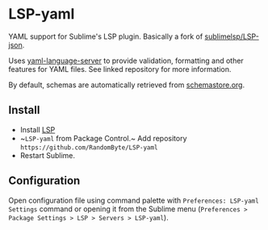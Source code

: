 # LSP-yaml

YAML support for Sublime's LSP plugin. Basically a fork of [sublimelsp/LSP-json](https://github.com/sublimelsp/LSP-json).

Uses [yaml-language-server](https://github.com/redhat-developer/yaml-language-server) to provide validation, formatting and other features for YAML files. See linked repository for more information.

By default, schemas are automatically retrieved from [schemastore.org](http://schemastore.org/).

## Install

* Install [LSP](https://packagecontrol.io/packages/LSP)
* ~`LSP-yaml` from Package Control.~ Add repository `https://github.com/RandomByte/LSP-yaml`
* Restart Sublime.

## Configuration

Open configuration file using command palette with `Preferences: LSP-yaml Settings` command or opening it from the Sublime menu (`Preferences > Package Settings > LSP > Servers > LSP-yaml`).
